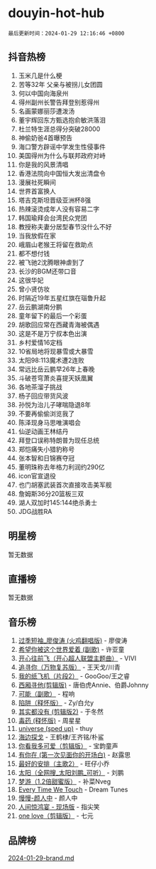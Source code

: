 # douyin-hot-hub

`最后更新时间：2024-01-29 12:16:46 +0800`

## 抖音热榜

1. 玉米几是什么梗
1. 苦等32年 父亲与被拐儿女团圆
1. 何以中国向海泉州
1. 得州副州长警告拜登别惹得州
1. 名画蒙娜丽莎遭泼汤
1. 董宇辉回东方甄选抱俞敏洪落泪
1. 杜兰特生涯总得分突破28000
1. 神偷奶爸4首曝预告
1. 海口警方辟谣中学发生性侵事件
1. 美国得州为什么与联邦政府对峙
1. 你是我的风景清唱
1. 香港法院向中国恒大发出清盘令
1. 漫展社死瞬间
1. 世界首富换人
1. 塔吉克斯坦晋级亚洲杯8强
1. 热辣滚烫成年人没有容易二字
1. 韩国瑜拜会台湾民众党团
1. 教授称夫妻分居型春节没什么不好
1. 当我放假在家
1. 峨眉山老猴王将留在救助点
1. 都不想付钱
1. 被飞驰2沈腾眼神虐到了
1. 长沙的BGM还带口音
1. 这很华妃
1. 曾小贤仿妆
1. 时隔近19年五星红旗在瑙鲁升起
1. 岳云鹏湖南分鹏
1. 童年留下的最后一个彩蛋
1. 胡歌回应常在西藏青海被偶遇
1. 这是不是万宁叔本色出演
1. 乡村爱情16定档
1. 10省局地将现暴雪或大暴雪
1. 太阳98:113魔术遭2连败
1. 常远比岳云鹏早26年上春晚
1. 斗破苍穹萧炎喜提天妖凰翼
1. 各地茶溜子挑战
1. 杨子回应带货风波
1. 孙悦为治儿子哮喘隐退8年
1. 不要再偷偷浏览我了
1. 陈泽现身马思唯演唱会
1. 仙逆动画王林结丹
1. 拜登口误称特朗普为现任总统
1. 郑恺痛失小猎豹称号
1. 张本智和日锦赛夺冠
1. 董明珠称去年格力利润约290亿
1. icon官宣退役
1. 也门胡塞武装首次直接攻击美军舰
1. 詹姆斯36分20篮板三双
1. 湖人双加时145:144绝杀勇士
1. JDG战胜RA

## 明星榜

暂无数据

## 直播榜

暂无数据

## 音乐榜

1. [过季短袖_廖俊涛 (火鸡翻唱版)](https://sf86-cdn-tos.douyinstatic.com/obj/tos-cn-ve-2774/ogQVJl0tRBKxQgZji7YClFEBrVDeHpPTWfCZbQ) - 廖俊涛
1. [希望你被这个世界爱着 (副歌)](https://sf3-cdn-tos.douyinstatic.com/obj/tos-cn-ve-2774/oUHCmWQfZlE3QQBKBeD8rCFLpJzPgCpImhsxMt) - 许亚童
1. [开心往前飞（开心超人联盟主题曲）](https://sf86-cdn-tos.douyinstatic.com/obj/tos-cn-ve-2774/9d8fb7c82cf1421fb93a9fe925275e0a) - VIVI
1. [追寻你（万物复苏版）](https://sf6-cdn-tos.douyinstatic.com/obj/tos-cn-ve-2774/oYeAZJsbjIDit9APmBg8u6uDUQnHmoCf3gbo74) - 王天戈/川青
1. [我的纸飞机（片段2）](https://sf86-cdn-tos.douyinstatic.com/obj/tos-cn-ve-2774/oM2ZrKcg2CD5AeRB2gkeXOFB1IxAGJdZPazYHf) - GooGoo/王之睿
1. [西厢寻他(剪辑版)](https://sf3-cdn-tos.douyinstatic.com/obj/tos-cn-ve-2774/oUsAVfAQKlRNxEv5qxvIB8o5qmIWUcXbzJKJhw) - 唐伯虎Annie、伯爵Johnny
1. [可能（副歌）](https://sf86-cdn-tos.douyinstatic.com/obj/tos-cn-ve-2774/cde1731888894259b333569393c2fb51) - 程响
1. [陷阱（释怀版）](https://sf86-cdn-tos.douyinstatic.com/obj/tos-cn-ve-2774/oE8C21LeZrzKLDFfQYgMzx4GAIHageG5IzayY7) - Zy/白允y
1. [其实都没有 (剪辑版2)](https://sf86-cdn-tos.douyinstatic.com/obj/tos-cn-ve-2774/oEBNQenHZtBhxYjGgUDQk0BCHTigQafgFlbQ7k) - 于冬然
1. [毒药 (释怀版)](https://sf86-cdn-tos.douyinstatic.com/obj/tos-cn-ve-2774/oYILMEAzspdZBIzy4frJNB8ZHPHWAhiwowd4Ad) - 周星星
1. [universe (sped up)](https://sf86-cdn-tos.douyinstatic.com/obj/tos-cn-ve-2774/oIQnurQLDCsdYeegkM4CKuVb23MZBXtX6QB8bv) - thuy
1. [海边探戈](https://sf86-cdn-tos.douyinstatic.com/obj/tos-cn-ve-2774/os9gE0VQCGqt6VQkZDyBBYvfSDY0QFe3vVmubn) - 王鹤棣/王齐铭/朴鲨
1. [你看我多可爱（剪辑版）](https://sf6-cdn-tos.douyinstatic.com/obj/tos-cn-ve-2774/018d241ee66a4a189b2fa9ea2fe3363d) - 宝韵童声
1. [有你在 (第一次见面你的开场白)](https://sf86-cdn-tos.douyinstatic.com/obj/tos-cn-ve-2774/oAthrQ3ClJBfI57uBoFEgNDYtNCZ0TSYQQfxQ0) - 赵露思
1. [最好的安排（主歌2）](https://sf3-cdn-tos.douyinstatic.com/obj/tos-cn-ve-2774/oMMZX1DuHpMwgoDztBmZswgQnbCeeANZxBHkFY) - 旺仔小乔
1. [太阳（全网搜_太阳刘鹏_可听）](https://sf3-cdn-tos.douyinstatic.com/obj/tos-cn-ve-2774/ogWbyIQnlBFImVbeDocRdCIYtBHlbJXgfZMvgz) - 刘鹏
1. [梦游（1.2倍甜蜜版）](https://sf3-cdn-tos.douyinstatic.com/obj/tos-cn-ve-2774/o4gyAUm8hwufoEABmwVIiQtHsFuGzAEEWtNMzo) - 补菜Nveg
1. [Every Time We Touch](https://sf86-cdn-tos.douyinstatic.com/obj/tos-cn-ve-2774/ogN6lUKQeBBfEVhIOMikG1CcJjugxk1tztZyhP) - Dream Tunes
1. [慢慢-颜人中](https://sf6-cdn-tos.douyinstatic.com/obj/tos-cn-ve-2774/ocjHNfBXdBxQNC8ZGAeoLMFTUgtBg8bkExunDC) - 颜人中
1. [人间惊鸿宴 - 现场版](https://sf6-cdn-tos.douyinstatic.com/obj/tos-cn-ve-2774/osF4mrPePAf2Yv8Wfr5fATCHZwL5h1QiGQAKwz) - 指尖笑
1. [one love（剪辑版）](https://sf86-cdn-tos.douyinstatic.com/obj/tos-cn-ve-2774/o4utbbKzHedACBQ0bkG7ZBgUvDQzbBDnYd1f1k) - 七元

## 品牌榜

[2024-01-29-brand.md](2024-01-29-brand.md)
